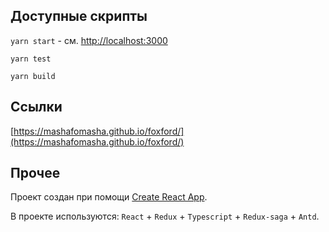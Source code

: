 ## Доступные скрипты

`yarn start` - см. [http://localhost:3000](http://localhost:3000)

`yarn test`

`yarn build`

## Ссылки

[https://mashafomasha.github.io/foxford/](https://mashafomasha.github.io/foxford/)

## Прочее

Проект создан при помощи [Create React App](https://github.com/facebook/create-react-app).

В проекте используются: `React` + `Redux` + `Typescript` + `Redux-saga` + `Antd`.
